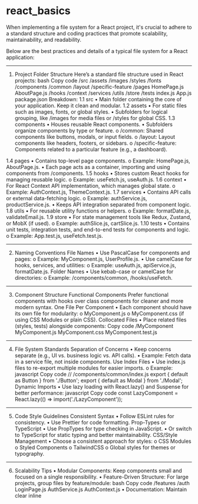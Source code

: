# react_basics

When implementing a file system for a React project, it's crucial to adhere to a standard structure and coding practices that promote scalability, maintainability, and readability. 

Below are the best practices and details of a typical file system for a React application:
________________________________________
1. Project Folder Structure
Here’s a standard file structure used in React projects:
bash
Copy code
/src
  /assets
    /images
    /styles
    /fonts
  /components
    /common
    /layout
    /specific-feature
  /pages
    HomePage.js
    AboutPage.js
  /hooks
  /context
  /services
  /utils
  /store
  /tests
index.js
App.js
package.json
Breakdown:
1.1 src
   •	Main folder containing the core of your application. Keep it clean and modular.
1.2 assets
   •	For static files such as images, fonts, or global styles.
   •	Subfolders for logical grouping, like /images for media files or /styles for global CSS.
1.3 components
   •	Houses reusable React components.
   •	Subfolders organize components by type or feature.
       o	/common: Shared components like buttons, modals, or input fields.
       o	/layout: Layout components like headers, footers, or sidebars.
       o	/specific-feature: Components related to a particular feature (e.g., a dashboard).

1.4 pages
   •	Contains top-level page components.
       o	Example: HomePage.js, AboutPage.js.
   •	Each page acts as a container, importing and using components from /components.
1.5 hooks
   •	Stores custom React hooks for managing reusable logic.
       o	Example: useFetch.js, useAuth.js.
1.6 context
   •	For React Context API implementation, which manages global state.
       o	Example: AuthContext.js, ThemeContext.js.
1.7 services
   •	Contains API calls or external data-fetching logic.
       o	Example: authService.js, productService.js.
   •	Keeps API integration separated from component logic.
1.8 utils
   •	For reusable utility functions or helpers.
       o	Example: formatDate.js, validateEmail.js.
1.9 store
   •	For state management tools like Redux, Zustand, or MobX (if used).
       o	Example: authSlice.js, cartSlice.js.
1.10 tests
   •	Contains unit tests, integration tests, and end-to-end tests for components and logic.
       o	Example: App.test.js, useFetch.test.js.
________________________________________
2. Naming Conventions
File Names
   •	Use PascalCase for components and pages:
       o	Example: MyComponent.js, UserProfile.js.
   •	Use camelCase for hooks, services, and utilities:
       o	Example: useAuth.js, apiService.js, formatDate.js.
Folder Names
   •	Use kebab-case or camelCase for directories:
       o	Example: /components/common, /hooks/useFetch.
________________________________________
3. Component Structure
Functional Components
Prefer functional components with hooks over class components for cleaner and more modern syntax.
One File Per Component
   •	Each component should have its own file for modularity:
       o	MyComponent.js
       o	MyComponent.css (if using CSS Modules or plain CSS).
     Collocated Files
   •	Place related files (styles, tests) alongside components:
          Copy code
          /MyComponent
            MyComponent.js
            MyComponent.css
            MyComponent.test.js
________________________________________
4. File System Standards
Separation of Concerns
   •	Keep concerns separate (e.g., UI vs. business logic vs. API calls).
   •	Example: Fetch data in a service file, not inside components.
Use Index Files
   •	Use index.js files to re-export multiple modules for easier imports.
       o	Example:
          javascript
          Copy code
          // /components/common/index.js
          export { default as Button } from './Button';
          export { default as Modal } from './Modal';
          Dynamic Imports
•	Use lazy loading with React.lazy() and Suspense for better performance:
       javascript
       Copy code
       const LazyComponent = React.lazy(() => import('./LazyComponent'));
________________________________________


5. Code Style Guidelines
Consistent Syntax
   •	Follow ESLint rules for consistency.
   •	Use Prettier for code formatting.
Prop-Types or TypeScript
   •	Use PropTypes for type checking in JavaScript.
   •	Or switch to TypeScript for static typing and better maintainability.
CSS/Style Management
   •	Choose a consistent approach for styles:
       o	CSS Modules
       o	Styled Components
       o	TailwindCSS
       o	Global styles for themes or typography.
________________________________________
6. Scalability Tips
   •	Modular Components: Keep components small and focused on a single responsibility.
   •	Feature-Driven Structure: For large projects, group files by feature/module:
          bash
          Copy code
          /features
            /auth
              LoginPage.js
              AuthService.js
              AuthContext.js
   •	Documentation: Maintain clear inline 
